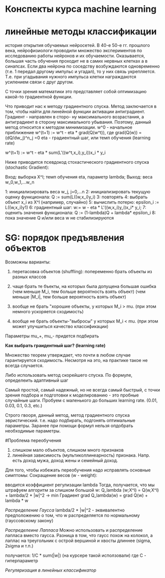 # Конспекты курса machine learning

# линейные методы классификации
история открытия обучаемых нейросетей.
В 40-е 50-е гг. прошлого века, нейрофизиологи
проводили множество экспериментов по исследованию
работы нейронов и их обучаемости. Оказывается, большая
часть обучения проходит не в самих нервных клетках а в 
синапсах. Если два нейрона по соседству возбуждаются 
одновременно (т.е. 1 передал другому импульс и угадал),
то у них связь укрепляется. Т.е. при угадывания
нужного импульса клетки награждаются усилением связи с друг другом.

С точки зрения математики это представляет собой оптимизацию
какой-то градиентной функции. 

Что приводит нас к методу градиентного спуска. Метод заключается в том, чтобы
найти для линейной функции активации антиградиент. Градиент - направлен в сторо-
ну максимального возрастания, а антиградиент в сторону максимального убывания.
Поэтому, данный метод относится к методом минимизации. 
w^0 - начальное приближение
w^(t+1) := w^t - eta * grad(Q(w^t)), где grad(Q(w)) = (dQ/dw_j)^n_j =0
eta - градиентный шаг, или темп обучения (learning rate)

w^(t+1) := w^t - eta * sum(L'((w^t,x_i),y_i))x_i * y_i

Ниже приводится псевдокод стохастического градиентного спуска (stochastic Gradient):

Вход:
    выборка X^l; темп обучения eta, параметр lambda;
Выход:
    веса w_0,w_1,...w_n

1: инициализировать веса w_j, j=0,...n
2: инициализировать текущую оценку функционала:
   Q := sum(L((w,x_i)y_i)
3: повторять
4:    выбрать объект x_i из X^l (например, случайно)
5:    вычислить потерю: epsilon_i := L((w,x_i)y1)
6:    градиентный шаг: w:= w - eta * L'((w,x_i)y_i)x_i* y_i;
7:    оценить значения функционала: Q := (1-lambda)Q + lambda* epsilon_i
8: пока значение Q и/или веса w не стабилизируются

# SG: порядок предъявления объектов

Возможны варианты:

1) перетасовка объектов (shuffling):
   попеременно брать объекты из разных классов
2) чаще брать те бъекты, на которых была допущена большая ошибка
  (чем меньше M_i, тем больше вероятность взять объект)
  (чем меньше |M_i|, тем больше вероятность взять объект)
3) вообще не брать "хорошие объекты, у которых M_i > mu. (при этом
немного ускоряется сходимость)

4) вообще не брать объекты-"выбросы" у которых M_i < mu. (при этом
может улучшиться качество классификации)

Параметры mu_+, mu_- придется подбирать
 
**Как выбрать граидентный шаг? (learning rate)**

Множество теорем утверждает, что почти в любом случае гарантируется сходимость.
Несмотря на это, на практике такое не всегда случается. 

Либо использовать метод скорейшего спуска. По формуле, определеить адаптивный шаг

Самый простой, самый надежный, но не всегда самый быстрый, с точки зрения подбора
и подготовки к моделированию - это пробные случайные шаги. 
Пробуем с маленького до больших learning rate. (0.01, 0.03, 0.1, 0.3, etc.)

Строго гвооря, данный метод, метод градиентного спуска эвристический.
 т.е. надо подбирать, подгонять оптимальные параметры. Заранее при помощи формул
нельзя опдобрать необходимые параметры. 

#Проблема переобучения

1) слишком мало объектов, слишком много признаков
2) линейная зависимость (мультиколлинеарность) признака. Напр. есть доход мужа, 
доход жены и семейный доход. 

Для того, чтобы избежать переобучения надо исправлять основные симптомы:
Сокращение весов (w - weight):

вводится коэффициент регулизации lambda
Тогда, получается, что мы штрафуем алгоритм за слишком большой w:
Q_lambda (w;X^l) = Q(w,X^l) + lambda/2 * |w|^2 -> min
Градиент
grad Q_lambda(w) = grad Q(w) + lambda * w

*Распределение Гаусса*
lambda/2 * |w|^2 - эквивалентно предположению о том, что w распределяется
по нормальному (гауссовскому закону)

*Распределеине Лапласа*
Можно использовать и распределение лапласа вместо гаусса.
Разница в том, что гаусс похож на колокол, а лаплас на треугольник с острой вершиной
и хвосты длиннее (sigma, 2sigma и т.п.)

получается: 1/C * sum(|w|)    (на курсере такой исползовали)
где C - гиперпараметр

*Регуляризация в линейных классификатор*

